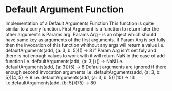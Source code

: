 # Default Argument Function

Implementation of a Default Arguments Function
This function is quite similar to a curry function. First Argument is a function to return later the other arguments is Params arg.
Params Arg - is an object which should have same key as arguments of the first arguments. 
if Param Arg is set fully then the invocation of this function whithout any args will return a value 
i.e. defaultArguments(add, {a: 3, b: 5})() -> 8
if Param Arg isn't set fuly and there is not enough values to work with it will return NaN in the case of add function 
i.e. defaultArguments(add, {a: 3,})() -> NaN
i.e. defaultArguments(add, {a: 3})(5) -> 8
Default arguments are ignored if there enough second invocation arguments
i.e. defaultArguments(add, {a: 3, b: 5})(4, 5) -> 9
i.e. defaultArguments(add, {a: 3, b: 5})(10) -> 13
i.e.defaultArguments(add, {b: 5})(75) -> 80
